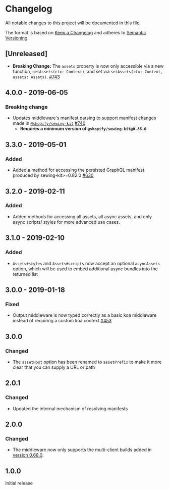# Changelog

All notable changes to this project will be documented in this file.

The format is based on [Keep a Changelog](http://keepachangelog.com/en/1.0.0/)
and adheres to [Semantic Versioning](http://semver.org/spec/v2.0.0.html).

## [Unreleased]

- **Breaking Change:** The `assets` property is now only accessible via a new function, `getAssets(ctx: Context)`, and set via `setAssets(ctx: Context, assets: Assets)`. [#743](https://github.com/Shopify/quilt/pull/743)

## 4.0.0 - 2019-06-05

### Breaking change

- Updates middleware's manifest parsing to support manifest changes made in [`@shopify/sewing-kit`](https://github.com/Shopify/sewing-kit/pull/1265) [#740](https://github.com/Shopify/quilt/pull/740)
  - **Requires a minimum version of `@shopify/sewing-kit@0.86.0`**

## 3.3.0 - 2019-05-01

### Added

- Added a method for accessing the persisted GraphQL manifest produced by sewing-kit>=0.82.0 [#630](https://github.com/Shopify/quilt/pull/630)

## 3.2.0 - 2019-02-11

### Added

- Added methods for accessing all assets, all async assets, and only async scripts/ styles for more advanced use cases.

## 3.1.0 - 2019-02-10

### Added

- `Assets#styles` and `Assets#scripts` now accept an optional `asyncAssets` option, which will be used to embed additional async bundles into the returned list

## 3.0.0 - 2019-01-18

### Fixed

- Output middleware is now typed correctly as a basic koa middleware instead of requiring a custom koa context [#453](https://github.com/Shopify/quilt/pull/453)

## 3.0.0

### Changed

- The `assetHost` option has been renamed to `assetPrefix` to make it more clear that you can supply a URL or path

## 2.0.1

### Changed

- Updated the internal mechanism of resolving manifests

## 2.0.0

### Changed

- The middleware now only supports the multi-client builds added in [version 0.68.0](https://github.com/Shopify/sewing-kit/pull/1096).

## 1.0.0

Initial release
